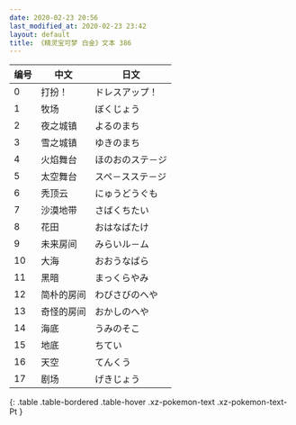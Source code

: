```yaml
---
date: 2020-02-23 20:56
last_modified_at: 2020-02-23 23:42
layout: default
title: 《精灵宝可梦 白金》文本 386
---
```

| 编号 | 中文 | 日文 |
| ---- | ---- | ---- |
| 0 | 打扮！ | ドレスアップ！ |
| 1 | 牧场 | ぼくじょう |
| 2 | 夜之城镇 | よるのまち |
| 3 | 雪之城镇 | ゆきのまち |
| 4 | 火焰舞台 | ほのおのステ－ジ |
| 5 | 太空舞台 | スペ－スステ－ジ |
| 6 | 秃顶云 | にゅうどうぐも |
| 7 | 沙漠地带 | さばくちたい |
| 8 | 花田 | おはなばたけ |
| 9 | 未来房间 | みらいル－ム |
| 10 | 大海 | おおうなばら |
| 11 | 黑暗 | まっくらやみ |
| 12 | 简朴的房间 | わびさびのへや |
| 13 | 奇怪的房间 | おかしのへや |
| 14 | 海底 | うみのそこ |
| 15 | 地底 | ちてい |
| 16 | 天空 | てんくう |
| 17 | 剧场 | げきじょう |
{: .table .table-bordered .table-hover .xz-pokemon-text .xz-pokemon-text-Pt }